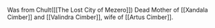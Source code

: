 Was from Chult([[The Lost City of Mezero]])
Dead Mother of [[Xandala Cimber]] and [[Valindra Cimber]], wife of [[Artus Cimber]].
